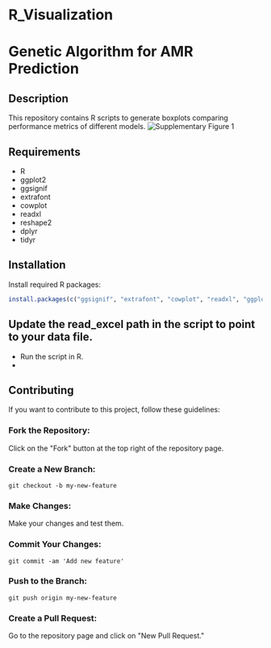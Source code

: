 # R_Visualization
# Genetic Algorithm for AMR Prediction

## Description
This repository contains R scripts to generate boxplots comparing performance metrics of different models.
![Supplementary Figure 1](https://github.com/user-attachments/assets/1fb22857-cd94-42bd-a9c3-60bce115675c)

## Requirements
- R
- ggplot2
- ggsignif
- extrafont
- cowplot
- readxl
- reshape2
- dplyr
- tidyr

## Installation
Install required R packages:

```r
install.packages(c("ggsignif", "extrafont", "cowplot", "readxl", "ggplot2", "reshape2", "dplyr", "tidyr"))
```
## Update the read_excel path in the script to point to your data file.
- Run the script in R. 
- 

## Contributing
If you want to contribute to this project, follow these guidelines:

### Fork the Repository:
Click on the "Fork" button at the top right of the repository page.

### Create a New Branch:
```
git checkout -b my-new-feature
```
### Make Changes:
Make your changes and test them.

### Commit Your Changes:
```
git commit -am 'Add new feature'
```

### Push to the Branch:
```
git push origin my-new-feature
```

### Create a Pull Request:
Go to the repository page and click on "New Pull Request."
